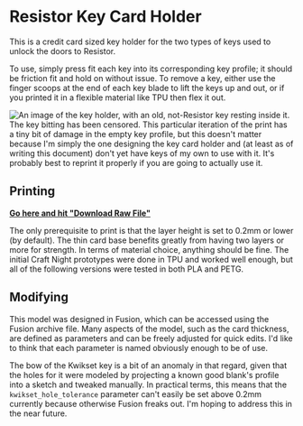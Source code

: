 # Resistor Key Card Holder

This is a credit card sized key holder for the two types of keys used to unlock the doors to Resistor. 

To use, simply press fit each key into its corresponding key profile; it should be friction fit and hold on without issue. To remove a key, either use the finger scoops at the end of each key blade to lift the keys up and out, or if you printed it in a flexible material like TPU then flex it out. 

![](keycard.png "An image of the key holder, with an old, not-Resistor key resting inside it. The key bitting has been censored. This particular iteration of the print has a tiny bit of damage in the empty key profile, but this doesn't matter because I'm simply the one designing the key card holder and (at least as of writing this document) don't yet have keys of my own to use with it. It's probably best to reprint it properly if you are going to actually use it.")

## Printing

[**Go here and hit "Download Raw File"**](/Resistor%20Keycard.stl)

The only prerequisite to print is that the layer height is set to 0.2mm or lower (by default). The thin card base benefits greatly from having two layers or more for strength. In terms of material choice, anything should be fine. The initial Craft Night prototypes were done in TPU and worked well enough, but all of the following versions were tested in both PLA and PETG. 

## Modifying

This model was designed in Fusion, which can be accessed using the Fusion archive file. Many aspects of the model, such as the card thickness, are defined as parameters and can be freely adjusted for quick edits. I'd like to think that each parameter is named obviously enough to be of use. 

The bow of the Kwikset key is a bit of an anomaly in that regard, given that the holes for it were modeled by projecting a known good blank's profile into a sketch and tweaked manually. In practical terms, this means that the `kwikset_hole_tolerance` parameter can't easily be set above 0.2mm currently because otherwise Fusion freaks out. I'm hoping to address this in the near future. 
